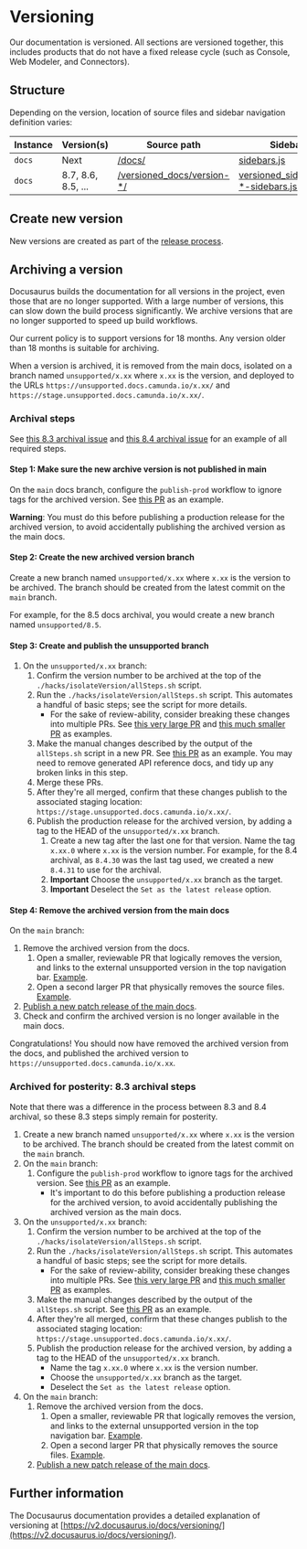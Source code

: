 # Versioning

Our documentation is versioned. All sections are versioned together, this includes products that do not have a fixed release cycle (such as Console, Web Modeler, and Connectors).

## Structure

Depending on the version, location of source files and sidebar navigation definition varies:

| Instance | Version(s)         | Source path                                       | Sidebars path                                                         |
| -------- | ------------------ | ------------------------------------------------- | --------------------------------------------------------------------- |
| `docs`   | Next               | [/docs/](../docs/)                                | [sidebars.js](../sidebars.js)                                         |
| `docs`   | 8.7, 8.6, 8.5, ... | [/versioned_docs/version-\*/](../versioned_docs/) | [versioned_sidebars/version-\*-sidebars.json](../versioned_sidebars/) |

## Create new version

New versions are created as part of the [release process](/howtos/release-procedure.md).

## Archiving a version

Docusaurus builds the documentation for all versions in the project, even those that are no longer supported. With a large number of versions, this can slow down the build process significantly. We archive versions that are no longer supported to speed up build workflows.

Our current policy is to support versions for 18 months. Any version older than 18 months is suitable for archiving.

When a version is archived, it is removed from the main docs, isolated on a branch named `unsupported/x.xx` where `x.xx` is the version, and deployed to the URLs `https://unsupported.docs.camunda.io/x.xx/` and `https://stage.unsupported.docs.camunda.io/x.xx/`.

### Archival steps

See [this 8.3 archival issue](https://github.com/camunda/camunda-docs/issues/5564) and [this 8.4 archival issue](https://github.com/camunda/camunda-docs/issues/6628) for an example of all required steps.

#### Step 1: Make sure the new archive version is not published in main

On the `main` docs branch, configure the `publish-prod` workflow to ignore tags for the archived version. See [this PR](https://github.com/camunda/camunda-docs/pull/5567) as an example.

**Warning**: You must do this before publishing a production release for the archived version, to avoid accidentally publishing the archived version as the main docs.

#### Step 2: Create the new archived version branch

Create a new branch named `unsupported/x.xx` where `x.xx` is the version to be archived. The branch should be created from the latest commit on the `main` branch.

For example, for the 8.5 docs archival, you would create a new branch named `unsupported/8.5`.

#### Step 3: Create and publish the unsupported branch

1. On the `unsupported/x.xx` branch:
   1. Confirm the version number to be archived at the top of the `./hacks/isolateVersion/allSteps.sh` script.
   2. Run the `./hacks/isolateVersion/allSteps.sh` script. This automates a handful of basic steps; see the script for more details.
      - For the sake of review-ability, consider breaking these changes into multiple PRs. See [this very large PR](https://github.com/camunda/camunda-docs/pull/5586) and [this much smaller PR](https://github.com/camunda/camunda-docs/pull/5587) as examples.
   3. Make the manual changes described by the output of the `allSteps.sh` script in a new PR. See [this PR](https://github.com/camunda/camunda-docs/pull/6586) as an example. You may need to remove generated API reference docs, and tidy up any broken links in this step.
   4. Merge these PRs.
   5. After they're all merged, confirm that these changes publish to the associated staging location: `https://stage.unsupported.docs.camunda.io/x.xx/`.
   6. Publish the production release for the archived version, by adding a tag to the HEAD of the `unsupported/x.xx` branch.
      1. Create a new tag after the last one for that version. Name the tag `x.xx.0` where `x.xx` is the version number. For example, for the 8.4 archival, as `8.4.30` was the last tag used, we created a new `8.4.31` to use for the archival.
      2. **Important** Choose the `unsupported/x.xx` branch as the target.
      3. **Important** Deselect the `Set as the latest release` option.

#### Step 4: Remove the archived version from the main docs

On the `main` branch:

1. Remove the archived version from the docs.
   1. Open a smaller, reviewable PR that logically removes the version, and links to the external unsupported version in the top navigation bar. [Example](https://github.com/camunda/camunda-docs/pull/5597).
   2. Open a second larger PR that physically removes the source files. [Example](https://github.com/camunda/camunda-docs/pull/5601).
2. [Publish a new patch release of the main docs](./release-procedure.md#perform-a-patch-release).
3. Check and confirm the archived version is no longer available in the main docs.

Congratulations! You should now have removed the archived version from the docs, and published the archived version to `https://unsupported.docs.camunda.io/x.xx`.

### Archived for posterity: 8.3 archival steps

Note that there was a difference in the process between 8.3 and 8.4 archival, so these 8.3 steps simply remain for posterity.

1. Create a new branch named `unsupported/x.xx` where `x.xx` is the version to be archived. The branch should be created from the latest commit on the `main` branch.
2. On the `main` branch:
   1. Configure the `publish-prod` workflow to ignore tags for the archived version. See [this PR](https://github.com/camunda/camunda-docs/pull/5567) as an example.
      - It's important to do this before publishing a production release for the archived version, to avoid accidentally publishing the archived version as the main docs.
3. On the `unsupported/x.xx` branch:
   1. Confirm the version number to be archived at the top of the `./hacks/isolateVersion/allSteps.sh` script.
   2. Run the `./hacks/isolateVersion/allSteps.sh` script. This automates a handful of basic steps; see the script for more details.
      - For the sake of review-ability, consider breaking these changes into multiple PRs. See [this very large PR](https://github.com/camunda/camunda-docs/pull/5586) and [this much smaller PR](https://github.com/camunda/camunda-docs/pull/5587) as examples.
   3. Make the manual changes described by the output of the `allSteps.sh` script. See [this PR](https://github.com/camunda/camunda-docs/pull/5587) as an example.
   4. After they're all merged, confirm that these changes publish to the associated staging location: `https://stage.unsupported.docs.camunda.io/x.xx/`.
   5. Publish the production release for the archived version, by adding a tag to the HEAD of the `unsupported/x.xx` branch.
      - Name the tag `x.xx.0` where `x.xx` is the version number.
      - Choose the `unsupported/x.xx` branch as the target.
      - Deselect the `Set as the latest release` option.
4. On the `main` branch:
   1. Remove the archived version from the docs.
      1. Open a smaller, reviewable PR that logically removes the version, and links to the external unsupported version in the top navigation bar. [Example](https://github.com/camunda/camunda-docs/pull/5597).
      2. Open a second larger PR that physically removes the source files. [Example](https://github.com/camunda/camunda-docs/pull/5601).
   2. [Publish a new patch release of the main docs](./release-procedure.md#perform-a-patch-release).

## Further information

The Docusaurus documentation provides a detailed explanation of versioning at [https://v2.docusaurus.io/docs/versioning/](https://v2.docusaurus.io/docs/versioning/).
